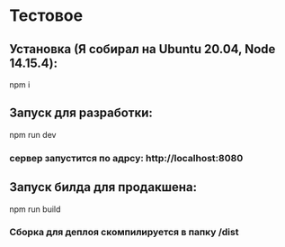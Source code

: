 # Тестовое
## Установка (Я собирал на Ubuntu 20.04, Node 14.15.4):
npm i

## Запуск для разработки:
npm run dev
### сервер запустится по адрсу: http://localhost:8080

## Запуск билда для продакшена:
npm run build
### Сборка для деплоя скомпилируется в папку /dist